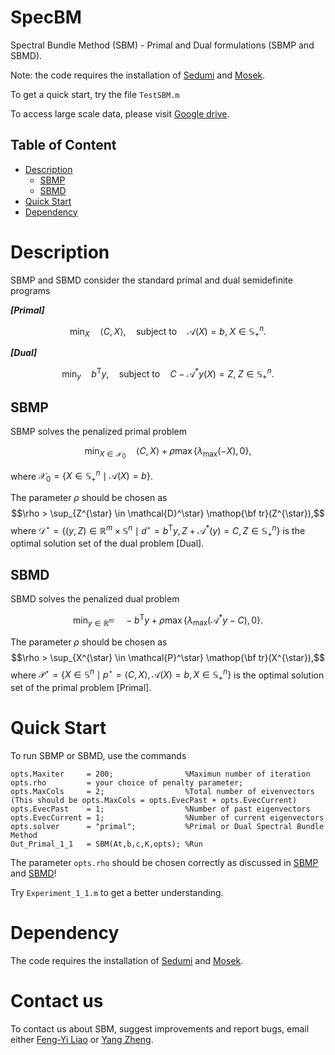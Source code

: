 # SpecBM
Spectral Bundle Method (SBM) - Primal and Dual formulations (SBMP and SBMD).

Note: the code requires the installation of [Sedumi](https://sedumi.ie.lehigh.edu/) and [Mosek](https://www.mosek.com/).

To get a quick start, try the file `TestSBM.m`


To access large scale data, please visit [Google drive](https://drive.google.com/drive/folders/101KqJ56fwcZMuYuTTpwUASnevcnB2frt?usp=drive_link).

## Table of Content

- [Description](#Description)
	- [SBMP](#SBMP)
	- [SBMD](#SBMD)
- [Quick Start](#Quick-Start)
- [Dependency](#Dependency)

# Description

SBMP and SBMD consider the standard primal and dual semidefinite programs

***[Primal]***
```math 
	\min_{X}\quad \langle C,X \rangle, \quad \mathrm{subject~to}\quad \mathcal{A}(X) = b,\; X \in \mathbb{S}^n_+. 
```

***[Dual]***
```math
	\min_{y}\quad b^{\mathsf{T}}y, \quad \mathrm{subject~to}\quad C-\mathcal{A}^{*}y(X) = Z,\; Z \in \mathbb{S}^n_+. 
```
## SBMP

SBMP solves the penalized primal problem 
```math
\min_{X \in \mathcal{X}_0} \quad \langle C,X\rangle + \rho \max \{\lambda_{\max}(-X),0\},
```
where $` \mathcal{X}_0 =\{X \in \mathbb{S}^n_+ \mid \mathcal{A}(X) = b\} `$.

The parameter $` \rho `$ should be chosen as $$\rho > \sup_{Z^{\star} \in \mathcal{D}^\star} \mathop{\bf tr}(Z^{\star}),$$ where $` \mathcal{D}^\star = \left\{(y,Z) \in \mathbb{R}^m \times \mathbb{S}^{n} \mid d^\star = b^{\mathsf{T}} y, Z+\mathcal{A}^* (y) = C, Z \in \mathbb{S}^n_+\right\}`$ is the optimal solution set of the dual problem [Dual].


## SBMD
SBMD solves the penalized dual problem 
```math
\min_{y \in \mathbb{R}^m} \quad -b^{\mathsf{T}} y + \rho \max \{\lambda_{\max}(\mathcal{A}^{*}y-C),0\}.
```
The parameter $` \rho `$ should be chosen as $$\rho > \sup_{X^{\star} \in \mathcal{P}^\star} \mathop{\bf tr}(X^{\star}),$$
where $` \mathcal{P}^\star= \left\{X \in \mathbb{S}^{n} \mid p^\star = \langle C, X\rangle, \mathcal{A}(X) = b, X \in \mathbb{S}^n_+\right\}`$ is the optimal solution set of the primal problem [Primal].

# Quick Start
To run SBMP or SBMD, use the commands

	opts.Maxiter     = 200;                %Maximun number of iteration
	opts.rho         = your choice of penalty parameter; 
	opts.MaxCols     = 2;                  %Total number of eivenvectors (This should be opts.MaxCols = opts.EvecPast + opts.EvecCurrent)
	opts.EvecPast    = 1;	               %Number of past eigenvectors
	opts.EvecCurrent = 1;                  %Number of current eigenvectors
	opts.solver      = "primal";           %Primal or Dual Spectral Bundle Method
	Out_Primal_1_1   = SBM(At,b,c,K,opts); %Run

The parameter `opts.rho` should be chosen correctly as discussed in [SBMP](#SBMP) and [SBMD](#SBMD)!

Try `Experiment_1_1.m` to get a better understanding.

# Dependency
The code requires the installation of [Sedumi](https://sedumi.ie.lehigh.edu/) and [Mosek](https://www.mosek.com/).

# Contact us
To contact us about SBM, suggest improvements and report bugs, email either [Feng-Yi Liao](mailto:fliao@ucsd.edu?Subject=SBM) or [Yang Zheng](mailto:zhengy@eng.ucsd.edu?Subject=SBM).
